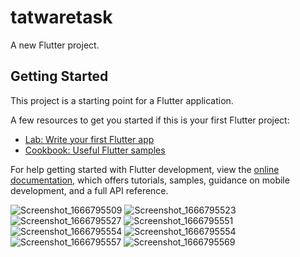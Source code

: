 # tatwaretask

A new Flutter project.

## Getting Started

This project is a starting point for a Flutter application.

A few resources to get you started if this is your first Flutter project:

- [Lab: Write your first Flutter app](https://docs.flutter.dev/get-started/codelab)
- [Cookbook: Useful Flutter samples](https://docs.flutter.dev/cookbook)

For help getting started with Flutter development, view the
[online documentation](https://docs.flutter.dev/), which offers tutorials,
samples, guidance on mobile development, and a full API reference.


![Screenshot_1666795509](https://user-images.githubusercontent.com/66642836/198058370-c7add755-ca82-44fc-a52c-c5f79a02803d.png)
![Screenshot_1666795523](https://user-images.githubusercontent.com/66642836/198058442-6d4d2b87-c7a6-4d7c-badf-5147f47a8ca2.png)
![Screenshot_1666795527](https://user-images.githubusercontent.com/66642836/198058458-01d2d0aa-a8b4-449b-a7b7-42e2f43dbdb1.png)
![Screenshot_1666795551](https://user-images.githubusercontent.com/66642836/198058494-51e1084a-96a6-4f85-af51-46194b42fdd2.png)
![Screenshot_1666795554](https://user-images.githubusercontent.com/66642836/198058513-65bb03da-6656-4bd0-9bbe-4048da308eb6.png)
![Screenshot_1666795554](https://user-images.githubusercontent.com/66642836/198058552-8a6c46cd-e87c-4c19-8c87-c86bfe10af28.png)
![Screenshot_1666795557](https://user-images.githubusercontent.com/66642836/198058606-5a084a77-0de2-4516-b1bd-09d411964fd9.png)
![Screenshot_1666795569](https://user-images.githubusercontent.com/66642836/198058624-f16a13e1-6316-4758-84b7-a6572b0725cc.png)
